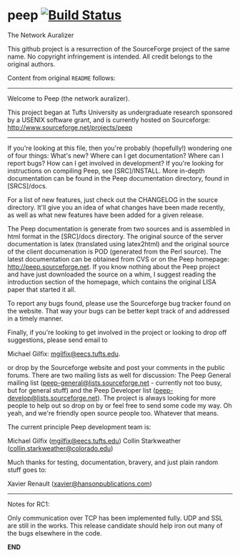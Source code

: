 # peep [![Build Status](https://travis-ci.org/rubicks/peep.svg?branch=master)](https://travis-ci.org/rubicks/peep)
The Network Auralizer

This github project is a resurrection of the SourceForge project of the same
name. No copyright infringement is intended. All credit belongs to the original
authors.

Content from original `README` follows:

---

Welcome to Peep (the network auralizer).

This project began at Tufts University as undergraduate research
sponsored by a USENIX software grant, and is currently hosted
on Sourceforge: http://www.sourceforge.net/projects/peep

---

If you're looking at this file, then you're probably (hopefully!)  wondering
one of four things: What's new? Where can I get documentation?  Where can I
report bugs? How can I get involved in development? If you're looking for
instructions on compiling Peep, see [SRC]/INSTALL. More in-depth documentation
can be found in the Peep documentation directory, found in [SRCS]/docs.

For a list of new features, just check out the CHANGELOG in the source
directory. It'll give you an idea of what changes have been made recently, as
well as what new features have been added for a given release.

The Peep documentation is generate from two sources and is assembled in html
format in the [SRC]/docs directory. The original source of the server
documentation is latex (translated using latex2html) and the original source of
the client documenation is POD (generated from the Perl source).  The latest
documentation can be obtained from CVS or on the Peep homepage:
http://peep.sourceforge.net. If you know nothing about the Peep project and
have just downloaded the source on a whim, I suggest reading the introduction
section of the homepage, which contains the original LISA paper that started it
all.

To report any bugs found, please use the Sourceforge bug tracker found on the
website. That way your bugs can be better kept track of and addressed in a
timely manner.

Finally, if you're looking to get involved in the project or looking to drop
off suggestions, please send email to

   Michael Gilfix: mgilfix@eecs.tufts.edu.

or drop by the Sourceforge website and post your comments in the public
forums. There are two mailing lists as well for discussion: The Peep General
mailing list (peep-general@lists.sourceforge.net - currently not too busy, but
for general stuff) and the Peep Developer list
(peep-develop@lists.sourceforge.net). The project is always looking for more
people to help out so drop on by or feel free to send some code my way.  Oh
yeah, and we're friendly open source people too. Whatever that means.

The current principle Peep development team is:

Michael Gilfix (mgilfix@eecs.tufts.edu)
Collin Starkweather (collin.starkweather@colorado.edu)

Much thanks for testing, documentation, bravery, and just plain random
stuff goes to:

Xavier Renault (xavier@hansonpublications.com)

---

Notes for RC1:

Only communication over TCP has been implemented fully. UDP and SSL are still
in the works. This release candidate should help iron out many of the bugs
elsewhere in the code.

**END**
